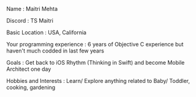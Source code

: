 Name : Maitri Mehta

Discord : TS Maitri

Basic Location : USA, California

Your programming experience : 6 years of Objective C experience but haven't much codded in last few years

Goals : Get back to iOS Rhythm (Thinking in Swift) and become Mobile Architect one day

Hobbies and Interests : Learn/ Explore anything related to Baby/ Toddler, cooking, gardening
